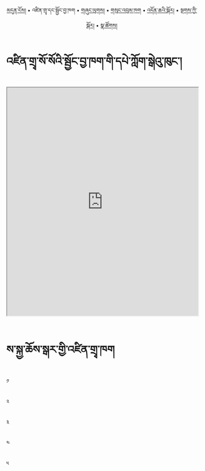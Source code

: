 <p align="center">
  <a href="https://bdrc-reader.github.io/sakya-center/">མདུན་ངོས།</a> • <span>འཛིན་གྲྭ་དང་སྦྱོང་བྱ་ཁག</span> • <a href="https://bdrc-reader.github.io/sakya-center/shunglug">གཞུང་ལུགས།</a>  • <a href="https://bdrc-reader.github.io/sakya-center/sungbum">གསུང་འབུམ་ཁག</a> • <a href="https://bdrc-reader.github.io/sakya-center/doncha">འདོན་ཆའི་སྐོར།</a> • <a href="https://bdrc-reader.github.io/sakya-center/tantra">སྔགས་ཀྱི་སྐོར།</a> •  <a href="https://bdrc-reader.github.io/sakya-center/natsok">སྣ་ཚོགས།</a></p>

# འཛིན་གྲྭ་སོ་སོའི་སྦྱོང་བྱ་ཁག་གི་དཔེ་ཀློག་སྒེའུ་ཁུང་།


<iframe allowfullscreen src="https://library.bdrc.io/scripts/embed-iframe.html?work=bdr:W1ERI0003001&origin=website.com" width="100%" height="600"></iframe>

<br>
<br>

# ས་སྐྱ་ཆོས་སྒར་གྱི་འཛིན་གྲྭ་ཁག

༡

༢

༣

༤

༥
